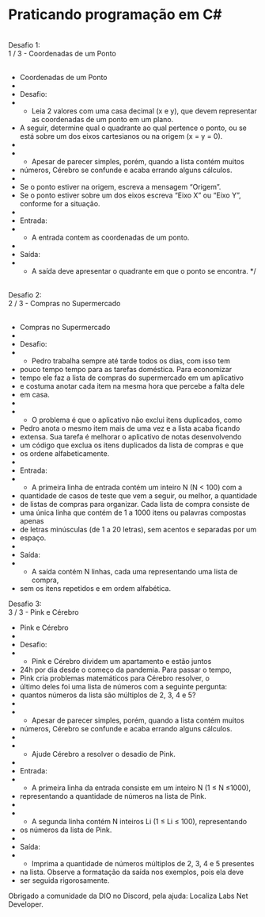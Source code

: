 # Praticando programação em C#
<br>
Desafio 1:<br>
1 / 3 - Coordenadas de um Ponto<br><br>

 * Coordenadas de um Ponto
 *
 * Desafio:
 * - Leia 2 valores com uma casa decimal (x e y), que devem representar as coordenadas de um ponto em um plano. 
 * A seguir, determine qual o quadrante ao qual pertence o ponto, ou se está sobre um dos eixos cartesianos ou na origem (x = y = 0).
 * 
 * - Apesar de parecer simples, porém, quando a lista contém muitos 
 * números, Cérebro se confunde e acaba errando alguns cálculos.
 * 
 * Se o ponto estiver na origem, escreva a mensagem “Origem”.
 * Se o ponto estiver sobre um dos eixos escreva “Eixo X” ou “Eixo Y”, conforme for a situação.
 * 
 * Entrada:
 * - A entrada contem as coordenadas de um ponto.
 * 
 * Saída:
 * - A saída deve apresentar o quadrante em que o ponto se encontra.
 */<br><br>

Desafio 2:<br>
2 / 3 - Compras no Supermercado<br><br>

 * Compras no Supermercado
 *
 * Desafio:
 * - Pedro trabalha sempre até tarde todos os dias, com isso tem 
 * pouco tempo tempo para as tarefas doméstica. Para economizar 
 * tempo ele faz a lista de compras do supermercado em um aplicativo 
 * e costuma anotar cada item na mesma hora que percebe a falta dele 
 * em casa.
 * 
 * - O problema é que o aplicativo não exclui itens duplicados, como 
 * Pedro anota o mesmo item mais de uma vez e a lista acaba ficando 
 * extensa. Sua tarefa é melhorar o aplicativo de notas desenvolvendo 
 * um código que exclua os itens duplicados da lista de compras e que 
 * os ordene alfabeticamente.
 * 
 * Entrada:
 * - A primeira linha de entrada contém um inteiro N (N < 100) com a 
 * quantidade de casos de teste que vem a seguir, ou melhor, a quantidade 
 * de listas de compras para organizar. Cada lista de compra consiste de 
 * uma única linha que contém de 1 a 1000 itens ou palavras compostas apenas 
 * de letras minúsculas (de 1 a 20 letras), sem acentos e separadas por um 
 * espaço.
 * 
 * Saída:
 * - A saída contém N linhas, cada uma representando uma lista de compra, 
 * sem os itens repetidos e em ordem alfabética.

Desafio 3:<br>
3 / 3 - Pink e Cérebro<br>

 * Pink e Cérebro
 *
 * Desafio:
 * - Pink e Cérebro dividem um apartamento e estão juntos 
 * 24h por dia desde o começo da pandemia. Para passar o tempo, 
 * Pink cria problemas matemáticos para Cérebro resolver, o 
 * último deles foi uma lista de números com a seguinte pergunta: 
 * quantos números da lista são múltiplos de 2, 3, 4 e 5?
 * 
 * - Apesar de parecer simples, porém, quando a lista contém muitos 
 * números, Cérebro se confunde e acaba errando alguns cálculos.
 * 
 * - Ajude Cérebro a resolver o desadio de Pink.
 * 
 * Entrada:
 * - A primeira linha da entrada consiste em um inteiro N (1 ≤ N ≤1000), 
 * representando a quantidade de números na lista de Pink.
 * 
 * - A segunda linha contém N inteiros Li (1 ≤ Li ≤ 100), representando 
 * os números da lista de Pink.
 * 
 * Saída:
 * - Imprima a quantidade de números múltiplos de 2, 3, 4 e 5 presentes 
 * na lista. Observe a formatação da saída nos exemplos, pois ela deve 
 * ser seguida rigorosamente.<br>

Obrigado a comunidade da DIO no Discord, pela ajuda: Localiza Labs Net Developer.

